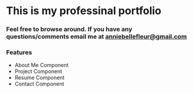 # This is my professinal portfolio

### Feel free to browse around. If you have any questions/comments email me at anniebellefleur@gmail.com

### Features
* About Me Component
* Project Component
* Resume Component
* Contact Component